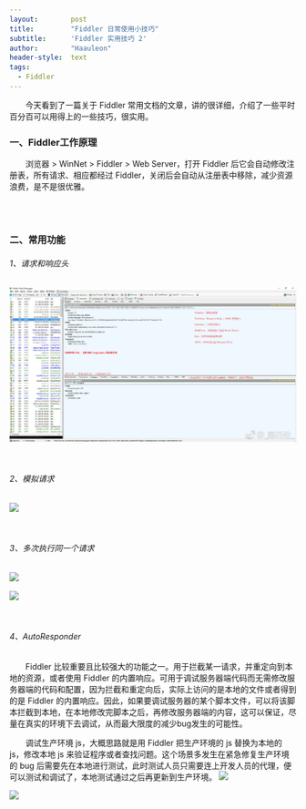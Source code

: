 ```yaml
---
layout:        post
title:         "Fiddler 日常使用小技巧"
subtitle:      'Fiddler 实用技巧 2'
author:        "Haauleon"
header-style:  text
tags:
  - Fiddler
---
```



&emsp;&emsp;今天看到了一篇关于 Fiddler 常用文档的文章，讲的很详细，介绍了一些平时百分百可以用得上的一些技巧，很实用。




### 一、Fiddler工作原理
&emsp;&emsp;浏览器 > WinNet > Fiddler > Web Server，打开 Fiddler 后它会自动修改注册表，所有请求、相应都经过 Fiddler，关闭后会自动从注册表中移除，减少资源浪费，是不是很优雅。

<br>
<br>

### 二、常用功能
###### 1、请求和响应头
![](\img\in-post\post-fiddler\2019-01-25-FiddlerDaily-1.jpg)      

<br>

###### 2、模拟请求
![](\img\in-post\post-fiddler\2019-01-24-FiddlerDaily-2.jpg)    

<br>

###### 3、多次执行同一个请求
![](\img\in-post\post-fiddler\2019-01-24-FiddlerDaily-3.jpg)         

![](\img\in-post\post-fiddler\2019-01-24-FiddlerDaily-4.jpg)

<br>

###### 4、AutoResponder      
&emsp;&emsp;Fiddler 比较重要且比较强大的功能之一。用于拦截某一请求，并重定向到本地的资源，或者使用 Fiddler 的内置响应。可用于调试服务器端代码而无需修改服务器端的代码和配置，因为拦截和重定向后，实际上访问的是本地的文件或者得到的是 Fiddler 的内置响应。因此，如果要调试服务器的某个脚本文件，可以将该脚本拦截到本地，在本地修改完脚本之后，再修改服务器端的内容，这可以保证，尽量在真实的环境下去调试，从而最大限度的减少bug发生的可能性。         

&emsp;&emsp;调试生产环境 js，大概思路就是用 Fiddler 把生产环境的 js 替换为本地的 js，修改本地 js 来验证程序或者查找问题。这个场景多发生在紧急修复生产环境的 bug 后需要先在本地进行测试，此时测试人员只需要连上开发人员的代理，便可以测试和调试了，本地测试通过之后再更新到生产环境。
![](\img\in-post\post-fiddler\2019-01-24-FiddlerDaily-5.jpg)         

![](\img\in-post\post-fiddler\2019-01-24-FiddlerDaily-6.jpg)